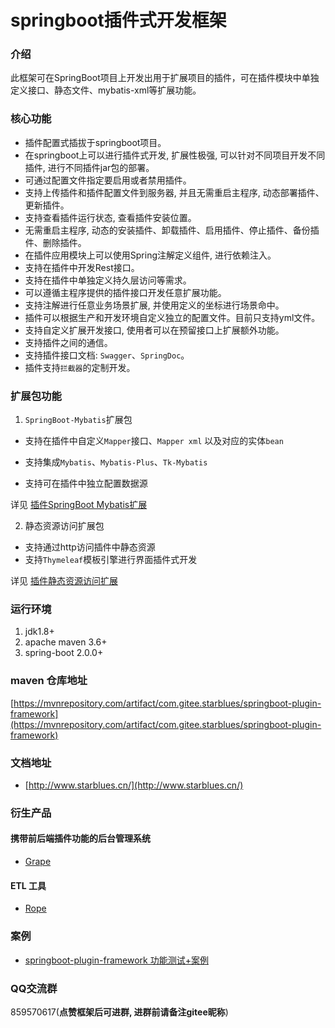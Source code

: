 # springboot插件式开发框架

### 介绍
此框架可在SpringBoot项目上开发出用于扩展项目的插件，可在插件模块中单独定义接口、静态文件、mybatis-xml等扩展功能。

### 核心功能
- 插件配置式插拔于springboot项目。
- 在springboot上可以进行插件式开发, 扩展性极强, 可以针对不同项目开发不同插件, 进行不同插件jar包的部署。
- 可通过配置文件指定要启用或者禁用插件。
- 支持上传插件和插件配置文件到服务器, 并且无需重启主程序, 动态部署插件、更新插件。
- 支持查看插件运行状态, 查看插件安装位置。
- 无需重启主程序, 动态的安装插件、卸载插件、启用插件、停止插件、备份插件、删除插件。
- 在插件应用模块上可以使用Spring注解定义组件, 进行依赖注入。
- 支持在插件中开发Rest接口。
- 支持在插件中单独定义持久层访问等需求。
- 可以遵循主程序提供的插件接口开发任意扩展功能。
- 支持注解进行任意业务场景扩展, 并使用定义的坐标进行场景命中。
- 插件可以根据生产和开发环境自定义独立的配置文件。目前只支持yml文件。
- 支持自定义扩展开发接口, 使用者可以在预留接口上扩展额外功能。
- 支持插件之间的通信。
- 支持插件接口文档: `Swagger`、`SpringDoc`。
- 插件支持`拦截器`的定制开发。

### 扩展包功能
1. `SpringBoot-Mybatis`扩展包

- 支持在插件中自定义`Mapper`接口、`Mapper xml` 以及对应的实体`bean`

- 支持集成`Mybatis`、`Mybatis-Plus`、`Tk-Mybatis`

- 支持可在插件中独立配置数据源

详见 [插件SpringBoot Mybatis扩展](https://gitee.com/starblues/springboot-plugin-framework-parent/wikis/pages?sort_id=1693493&doc_id=343010)

2. 静态资源访问扩展包

- 支持通过http访问插件中静态资源
- 支持`Thymeleaf`模板引擎进行界面插件式开发

详见 [插件静态资源访问扩展](https://gitee.com/starblues/springboot-plugin-framework-parent/wikis/pages?sort_id=1719990&doc_id=343010)

### 运行环境
1. jdk1.8+
2. apache maven 3.6+
3. spring-boot 2.0.0+

### maven 仓库地址

[https://mvnrepository.com/artifact/com.gitee.starblues/springboot-plugin-framework](https://mvnrepository.com/artifact/com.gitee.starblues/springboot-plugin-framework)

### 文档地址

- [http://www.starblues.cn/](http://www.starblues.cn/)

### 衍生产品
#### 携带前后端插件功能的后台管理系统
- [Grape](https://gitee.com/starblues/grape)
#### ETL 工具
- [Rope](https://gitee.com/starblues/rope)

### 案例
- [springboot-plugin-framework 功能测试+案例](https://gitee.com/starblues/springboot-plugin-framework-example)

### QQ交流群
859570617(**点赞框架后可进群, 进群前请备注gitee昵称**)


